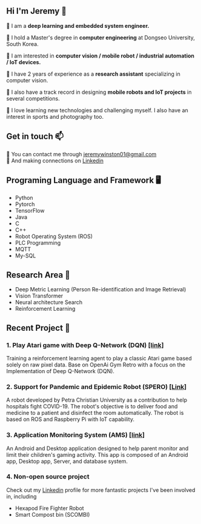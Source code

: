 ## Hi I'm Jeremy 👋
🏃 I am a **deep learning and embedded system engineer.**

📑 I hold a Master's degree in **computer engineering** at Dongseo University, South Korea. </br>

👀 I am interested in **computer vision / mobile robot / industrial automation / IoT devices.** <br>

💼 I have 2 years of experience as a **research assistant** specializing in computer vision.

🧰 I also have a track record in designing **mobile robots and IoT projects** in several competitions.

💪 I love learning new technologies and challenging myself. I also have an interest in sports and photography too.

## Get in touch :mailbox:
📧 You can contact me through jeremywinston01@gmail.com </br>
🤝 And making connections on [Linkedin](https://www.linkedin.com/in/jeremy-winston/)

## Programing Language and Framework 🖥️
- Python
- Pytorch
- TensorFlow
- Java
- C
- C++
- Robot Operating System (ROS)
- PLC Programming
- MQTT
- My-SQL

## Research Area 🔬
- Deep Metric Learning (Person Re-identification and Image Retrieval)
- Vision Transformer
- Neural architecture Search
- Reinforcement Learning

## Recent Project 🤖
### 1. Play Atari game with Deep Q-Network (DQN) [[link]](https://github.com/jeremywinst/kungfu_NES_dqn)
Training a reinforcement learning agent to play a classic Atari game based solely on raw pixel data. Base on OpenAi Gym Retro with a focus on the Implementation of Deep Q-Network (DQN).

### 2. Support for Pandemic and Epidemic Robot (SPERO) [[Link]](https://github.com/jeremywinst/spero)
A robot developed by Petra Christian University as a contribution to help hospitals fight COVID-19. The robot's objective is to deliver food and medicine to a patient and disinfect the room automatically. The robot is based on ROS and Raspberry Pi with IoT capability.

### 3. Application Monitoring System (AMS) [[link]](https://github.com/jeremywinst/ams)
An Android and Desktop application designed to help parent monitor and limit their children's gaming activity. This app is composed of an Android app, Desktop app, Server, and database system.

### 4. Non-open source project
Check out my [Linkedin](https://www.linkedin.com/in/jeremy-winston/) profile for more fantastic projects I've been involved in, including
- Hexapod Fire Fighter Robot
- Smart Compost bin (SCOMBI)
